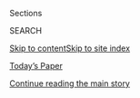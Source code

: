 <div id="app">

<div>

<div class="NYTAppHideMasthead css-1r6wvpq e1suatyy0">

<div class="section css-ui9rw0 e1suatyy2">

<div class="css-eph4ug er09x8g0">

<div class="css-6n7j50">

</div>

<span class="css-1dv1kvn">Sections</span>

<div class="css-10488qs">

<span class="css-1dv1kvn">SEARCH</span>

</div>

[Skip to content](#site-content)[Skip to site
index](#site-index)

</div>

<div class="css-10698na e1huz5gh0">

</div>

</div>

<div id="masthead-bar-one" class="section hasLinks css-15hmgas e1csuq9d3">

<div class="css-uqyvli e1csuq9d0">

</div>

<div class="css-1uqjmks e1csuq9d1">

</div>

<div class="css-9e9ivx">

[](https://myaccount.nytimes3xbfgragh.onion/auth/login?response_type=cookie&client_id=vi)

</div>

<div class="css-1bvtpon e1csuq9d2">

[Today’s Paper](https://www.nytimes3xbfgragh.onion/section/todayspaper)

</div>

</div>

</div>

</div>

<div data-aria-hidden="false">

<div id="site-content" data-role="main">

<div id="top-wrapper" class="css-15p45cc eaca97t0" type="top">

<div id="top-slug" class="css-19x0jxb eaca97t1" hidden="">

Advertisement

</div>

[Continue reading the main
story](#after-top)

<div class="ad top-wrapper" style="text-align:center;height:100%;display:block;min-height:90px">

<div id="top" class="place-ad" data-position="top" data-size-key="top">

</div>

</div>

<div id="after-top">

</div>

</div>

<div id="byline" class="section css-15h4p1b e9abtgs0">

<div class="css-1j21atc e1svk9qx1">

<div class="css-nfcc9b e1svk9qx3">

<div class="css-cnx41t">

![Portrait of Sandra E.
Garcia](https://static01.graylady3jvrrxbe.onion/images/2020/07/10/reader-center/author-sandra-e-garcia/author-sandra-e-garcia-thumbLarge.png)

</div>

<div class="css-vl9dhg e1svk9qx5">

<div class="css-1nrhkj6 e1svk9qx6">

# Sandra E. Garcia

</div>

## <span>Recent and archived work by Sandra E. Garcia for The New York Times</span>

</div>

</div>

</div>

<div>

<div id="mid1-wrapper" class="css-1mn4oms eaca97t0" type="rank">

<div id="mid1-slug" class="css-1tag3rd eaca97t1">

Advertisement

</div>

[Continue reading the main
story](#after-mid1)

<div id="mid1" class="ad mid1-wrapper" style="text-align:center;height:100%;display:block">

</div>

<div id="after-mid1">

</div>

</div>

</div>

<div class="css-185go5a e1o5byef0">

<div class="css-15cbhtu">

  - [Latest](#stream-panel)
  - <span class="css-6n7j50">Search</span>
    <div class="control">
    <div class="label-container css-1dv1kvn">
    Search
    </div>
    <div class="css-wm4t3d">
    **<span id="clear-search-input" class="css-1dv1kvn">Clear this text
    input</span>
    </div>
    </div>
    <span class="css-1iovbfw"></span>

<div id="stream-panel" class="section css-8msx5b e1jz0cab1">

<div class="css-13mho3u">

1.  
    
    <div class="css-1cp3ece">
    
    <div class="css-1l4spti">
    
    [](/es/2020/08/03/espanol/cultura/victor-victor-murio-coronavirus.html)
    
    <div class="css-79elbk">
    
    ![](https://static01.graylady3jvrrxbe.onion/images/2020/07/27/obituaries/03Victor-ES/merlin_175001436_38b11f8e-227a-4e2c-9821-7618af9b2524-thumbWide.jpg?quality=75&auto=webp&disable=upscale)
    
    </div>
    
    ### <span class="css-m70j1g">Los que hemos perdido</span>
    
    ## Víctor Víctor, conocido por el éxito ‘Mesita de Noche’, muere a los 71 años
    
    El cantante, compositor y productor también llevó clases de teatro,
    música y danza a comunidades desfavorecidas. Murió de COVID-19.
    
    <div class="css-1nqbnmb ea5icrr0">
    
    By <span class="css-1n7hynb">Sandra E. Garcia</span>
    
    </div>
    
    <div class="css-185051n">
    
    [Read in
    English](https://www.nytimes3xbfgragh.onion/2020/08/01/obituaries/victor-victor-dead-coronavirus.html "Read in English")
    
    </div>
    
    </div>
    
    <div class="css-1lc2l26 e1xfvim33">
    
    </div>
    
    </div>

2.  
    
    <div class="css-1cp3ece">
    
    <div class="css-1l4spti">
    
    [](/2020/08/01/obituaries/victor-victor-dead-coronavirus.html)
    
    <div class="css-79elbk">
    
    ![](https://static01.graylady3jvrrxbe.onion/images/2020/07/27/obituaries/27Victor/merlin_175001436_38b11f8e-227a-4e2c-9821-7618af9b2524-thumbWide.jpg?quality=75&auto=webp&disable=upscale)
    
    </div>
    
    ### <span class="css-m70j1g">Those We’ve Lost</span>
    
    ## Víctor Víctor, Known for the Hit ‘Mesita de Noche,’ Dies at 71
    
    A singer, songwriter and producer, Mr. Víctor also worked to bring
    theater, music and dance lessons to underprivileged communities. He
    died of Covid-19.
    
    <div class="css-1nqbnmb ea5icrr0">
    
    By <span class="css-1n7hynb">Sandra E. Garcia</span>
    
    </div>
    
    <div class="css-185051n">
    
    [Leer en
    español](https://www.nytimes3xbfgragh.onion/es/2020/08/03/espanol/cultura/victor-victor-murio-coronavirus.html "Read in Spanish")
    
    </div>
    
    </div>
    
    <div class="css-1lc2l26 e1xfvim33">
    
    </div>
    
    </div>

3.  
    
    <div class="css-1cp3ece">
    
    <div class="css-1l4spti">
    
    [](/2020/07/24/us/robert-e-lee-high-school-john-lewis.html)
    
    <div class="css-79elbk">
    
    ![](https://static01.graylady3jvrrxbe.onion/images/2020/07/24/multimedia/24xp-lewis-school-pix1/24xp-lewis-school-pix1-thumbWide.jpg?quality=75&auto=webp&disable=upscale)
    
    </div>
    
    ## Robert E. Lee High in Virginia Will Be Renamed for John Lewis, District Says
    
    Mr. Lewis, the civil rights giant who died last week, beat out a
    list that included Barack Obama and Cesar Chavez to have the high
    school, in Fairfax County, named after him.
    
    <div class="css-1nqbnmb ea5icrr0">
    
    By <span class="css-1n7hynb">Sandra E.
    Garcia</span>
    
    </div>
    
    </div>
    
    <div class="css-1lc2l26 e1xfvim33">
    
    </div>
    
    </div>

4.  
    
    <div class="css-1cp3ece">
    
    <div class="css-1l4spti">
    
    [](/2020/07/24/books/finish-the-fight-excerpt.html)
    
    <div class="css-79elbk">
    
    ![](https://static01.graylady3jvrrxbe.onion/images/2020/07/24/multimedia/24suffrage-book-07/24suffrage-book-07-thumbWide.jpg?quality=75&auto=webp&disable=upscale)
    
    </div>
    
    ## Meet the Brave but Overlooked Women of Color Who Fought for the Vote
    
    In “Finish the Fight\!,” excerpted here, New York Times journalists
    tell the stories of lesser-known figures in the battle to make the
    19th Amendment a reality.
    
    <div class="css-1nqbnmb ea5icrr0">
    
    By <span class="css-1n7hynb">Veronica Chambers, Jennifer Schuessler,
    Amisha Padnani, Jennifer Harlan, Sandra E. Garcia <span>and</span>
    Vivian
    Wang</span>
    
    </div>
    
    </div>
    
    <div class="css-1lc2l26 e1xfvim33">
    
    </div>
    
    </div>

5.  
    
    <div class="css-1cp3ece">
    
    <div class="css-1l4spti">
    
    [](/2020/07/21/us/politics/john-lewis-comic-con.html)
    
    <div class="css-79elbk">
    
    ![](https://static01.graylady3jvrrxbe.onion/images/2020/07/21/multimedia/21xp-lewis-comiccon/21xp-lewis-comiccon-thumbWide-v2.jpg?quality=75&auto=webp&disable=upscale)
    
    </div>
    
    ## When John Lewis Cosplayed at Comic-Con as His Younger Self
    
    For several years, Mr. Lewis would lead a group of children in a
    march across the San Diego Convention Center.
    
    <div class="css-1nqbnmb ea5icrr0">
    
    By <span class="css-1n7hynb">Sandra E.
    Garcia</span>
    
    </div>
    
    </div>
    
    <div class="css-1lc2l26 e1xfvim33">
    
    </div>
    
    </div>

6.  
    
    <div class="css-1cp3ece">
    
    <div class="css-1l4spti">
    
    [](/2020/07/20/business/media/black-creatives-protests.html)
    
    <div class="css-79elbk">
    
    ![](https://static01.graylady3jvrrxbe.onion/images/2020/07/14/business/14Black-Creatives-martin/merlin_174170583_61b66f0b-f3f0-4902-97de-a9733ec707f9-thumbWide.jpg?quality=75&auto=webp&disable=upscale)
    
    </div>
    
    ## A Rush to Use Black Art Leaves the Artists Feeling Used
    
    Black creative professionals say they have been used to lend
    legitimacy to diversity campaigns while being underpaid and
    pigeonholed.
    
    <div class="css-1nqbnmb ea5icrr0">
    
    By <span class="css-1n7hynb">Tiffany Hsu <span>and</span> Sandra E.
    Garcia</span>
    
    </div>
    
    </div>
    
    <div class="css-1lc2l26 e1xfvim33">
    
    </div>
    
    </div>

7.  
    
    <div class="css-1cp3ece">
    
    <div class="css-1l4spti">
    
    [](/2020/07/11/us/plantation-fl-rhode-island.html)
    
    <div class="css-79elbk">
    
    ![](https://static01.graylady3jvrrxbe.onion/images/2020/07/09/multimedia/00xp-plantation-auguste/00xp-plantation-auguste-thumbWide.jpg?quality=75&auto=webp&disable=upscale)
    
    </div>
    
    ## ‘Not a Welcoming Name’: Calls to Drop ‘Plantation’ Gain Steam Nationwide
    
    Across the country, people are pushing to change the names of
    cities, neighborhoods and gated communities that include the word
    “plantation.”
    
    <div class="css-1nqbnmb ea5icrr0">
    
    By <span class="css-1n7hynb">Sandra E.
    Garcia</span>
    
    </div>
    
    </div>
    
    <div class="css-1lc2l26 e1xfvim33">
    
    </div>
    
    </div>

8.  
    
    <div class="css-1cp3ece">
    
    <div class="css-1l4spti">
    
    [](/2020/07/09/style/ziwe-fumudoh-asks-how-many-black-people-do-you-know.html)
    
    <div class="css-79elbk">
    
    ![](https://static01.graylady3jvrrxbe.onion/images/2020/07/09/fashion/09ZIWE-prmo/09ZIWE-prmo-thumbWide.jpg?quality=75&auto=webp&disable=upscale)
    
    </div>
    
    ## Ziwe Fumudoh Asks: ‘How Many Black People Do You Know?’
    
    The comedian performs a kind of racial high wire act on her
    Instagram Live show, but she really just wants to heal.
    
    <div class="css-1nqbnmb ea5icrr0">
    
    By <span class="css-1n7hynb">Sandra E.
    Garcia</span>
    
    </div>
    
    </div>
    
    <div class="css-1lc2l26 e1xfvim33">
    
    </div>
    
    </div>

9.  
    
    <div class="css-1cp3ece">
    
    <div class="css-1l4spti">
    
    [](/2020/07/06/nyregion/black-women-essential-workers.html)
    
    <div class="css-79elbk">
    
    ![](https://static01.graylady3jvrrxbe.onion/images/2020/07/03/nyregion/00xp-virus-artists1/00xp-virus-artists1-thumbWide-v2.jpg?quality=75&auto=webp&disable=upscale)
    
    </div>
    
    ## How a Brooklyn Artist Is Making Black Women Her Focus
    
    Through her Essential Workers series, Aya Brown, 24, has shined a
    spotlight on the Black women in New York who work in hospitals,
    schools and retail.
    
    <div class="css-1nqbnmb ea5icrr0">
    
    By <span class="css-1n7hynb">Sandra E.
    Garcia</span>
    
    </div>
    
    </div>
    
    <div class="css-1lc2l26 e1xfvim33">
    
    </div>
    
    </div>

10. 
    
    <div class="css-1cp3ece">
    
    <div class="css-1l4spti">
    
    [](/2020/06/29/us/mt-rainier-missing-hikers.html)
    
    <div class="css-79elbk">
    
    ![](https://static01.graylady3jvrrxbe.onion/images/2020/06/29/us/29xp-Rainier/merlin_170708022_3241b7dd-d35e-40de-a98e-be38764ccc70-thumbWide.jpg?quality=75&auto=webp&disable=upscale)
    
    </div>
    
    ## Body of One of Three Hikers Missing on Mount Rainier Is Found
    
    Inclement weather has hampered the search for the hikers, who
    officials said were climbing in different locations.
    
    <div class="css-1nqbnmb ea5icrr0">
    
    By <span class="css-1n7hynb">Sandra E. Garcia</span>
    
    </div>
    
    </div>
    
    <div class="css-1lc2l26 e1xfvim33">
    
    </div>
    
    </div>

<div class="css-13mho3u">

<div class="css-1t62hi8">

<div class="css-1stvaey">

Show
More

<div>

<div style="border:0;clip:rect(0 0 0 0);height:1px;margin:-1px;overflow:hidden;white-space:nowrap;padding:0;width:1px;position:absolute" data-role="log" data-aria-live="assertive">

</div>

<div style="border:0;clip:rect(0 0 0 0);height:1px;margin:-1px;overflow:hidden;white-space:nowrap;padding:0;width:1px;position:absolute" data-role="log" data-aria-live="assertive">

</div>

<div style="border:0;clip:rect(0 0 0 0);height:1px;margin:-1px;overflow:hidden;white-space:nowrap;padding:0;width:1px;position:absolute" data-role="log" data-aria-live="polite">

</div>

<div style="border:0;clip:rect(0 0 0 0);height:1px;margin:-1px;overflow:hidden;white-space:nowrap;padding:0;width:1px;position:absolute" data-role="log" data-aria-live="polite">

</div>

</div>

</div>

</div>

</div>

</div>

<div class="css-g6hk37 supplemental">

<div id="mid2-wrapper" class="css-10wkyv7 eaca97t0" type="lede">

<div id="mid2-slug" class="css-1tag3rd eaca97t1">

Advertisement

</div>

[Continue reading the main
story](#after-mid2)

<div id="mid2" class="ad mid2-wrapper" style="text-align:center;height:100%;display:block;min-height:250px">

</div>

<div id="after-mid2">

</div>

</div>

## Follow Elsewhere

<div class="module-body">

  - [**<span data-aria-hidden="true">S\_Evangelina</span><span class="css-1dv1kvn">twitter
    page for S\_Evangelina</span>](https://twitter.com/S_Evangelina)

</div>

</div>

</div>

</div>

</div>

</div>

</div>

## Site Index

<div>

</div>

## Site Information Navigation

  - [© <span>2020</span> <span>The New York Times
    Company</span>](https://help.nytimes3xbfgragh.onion/hc/en-us/articles/115014792127-Copyright-notice)

<!-- end list -->

  - [NYTCo](https://www.nytco.com/)
  - [Contact
    Us](https://help.nytimes3xbfgragh.onion/hc/en-us/articles/115015385887-Contact-Us)
  - [Work with us](https://www.nytco.com/careers/)
  - [Advertise](https://nytmediakit.com/)
  - [T Brand Studio](http://www.tbrandstudio.com/)
  - [Your Ad
    Choices](https://www.nytimes3xbfgragh.onion/privacy/cookie-policy#how-do-i-manage-trackers)
  - [Privacy](https://www.nytimes3xbfgragh.onion/privacy)
  - [Terms of
    Service](https://help.nytimes3xbfgragh.onion/hc/en-us/articles/115014893428-Terms-of-service)
  - [Terms of
    Sale](https://help.nytimes3xbfgragh.onion/hc/en-us/articles/115014893968-Terms-of-sale)
  - [Site
    Map](https://spiderbites.nytimes3xbfgragh.onion)
  - [Help](https://help.nytimes3xbfgragh.onion/hc/en-us)
  - [Subscriptions](https://www.nytimes3xbfgragh.onion/subscription?campaignId=37WXW)

</div>

</div>
